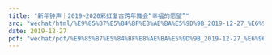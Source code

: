 ```yaml
---
title: "新年钟声｜2019~2020彩虹复古跨年舞会“幸福的愿望”"
src: "wechat/html/%E9%85%B7%E5%84%BF%E8%AE%BA%E5%9D%9B_2019-12-27_%E6%96%B0%E5%B9%B4%E9%92%9F%E5%A3%B0%EF%BD%9C2019~2020%E5%BD%A9%E8%99%B9%E5%A4%8D%E5%8F%A4%E8%B7%A8%E5%B9%B4%E8%88%9E%E4%BC%9A%E2%80%9C%E5%B9%B8%E7%A6%8F%E7%9A%84%E6%84%BF%E6%9C%9B%E2%80%9D.html"
date: 2019-12-27
pdf: "wechat/pdf/%E9%85%B7%E5%84%BF%E8%AE%BA%E5%9D%9B_2019-12-27_%E6%96%B0%E5%B9%B4%E9%92%9F%E5%A3%B0%EF%BD%9C2019~2020%E5%BD%A9%E8%99%B9%E5%A4%8D%E5%8F%A4%E8%B7%A8%E5%B9%B4%E8%88%9E%E4%BC%9A%E2%80%9C%E5%B9%B8%E7%A6%8F%E7%9A%84%E6%84%BF%E6%9C%9B%E2%80%9D.pdf"
---
```

